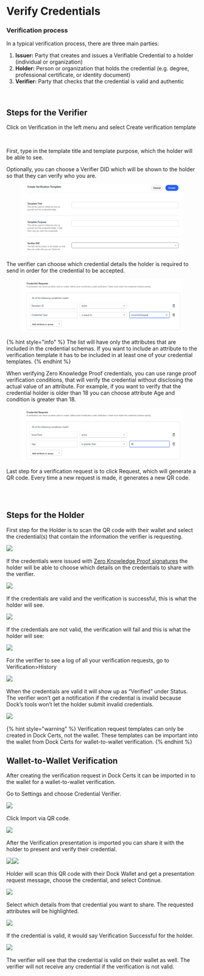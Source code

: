 # Verify Credentials

### Verification process <a href="#h_d119e38335" id="h_d119e38335"></a>

In a typical verification process, there are three main parties:

1. **Issuer:** Party that creates and issues a Verifiable Credential to a holder (individual or organization)
2. **Holder:** Person or organization that holds the credential (e.g. degree, professional certificate, or identity document)
3. **Verifier:** Party that checks that the credential is valid and authentic

<figure><img src="https://downloads.intercomcdn.com/i/o/801931889/c9976b09a48fe6e88920e78a/631f7526f09bcf3b4b2e6209_3-certificate+fraud-issuer%2C+holder%2C+verifier.jpeg" alt=""><figcaption></figcaption></figure>

## Steps for the Verifier <a href="#h_4638f9252a" id="h_4638f9252a"></a>

Click on Verification in the left menu and select Create verification template

<figure><img src="https://downloads.intercomcdn.com/i/o/801933692/5203a19c476d97fd6531e65f/63dd39a9db4a3e2a50cf9e20_1-Create+a+verification+template+.png" alt=""><figcaption></figcaption></figure>

First, type in the template title and template purpose, which the holder will be able to see.

Optionally, you can choose a Verifier DID which will be shown to the holder so that they can verify who you are.

<figure><img src="../.gitbook/assets/Screenshot 2024-01-19 at 15.00.55.png" alt=""><figcaption></figcaption></figure>

The verifier can choose which credential details the holder is required to send in order for the credential to be accepted.&#x20;

<figure><img src="../.gitbook/assets/Screenshot 2024-01-19 at 15.03.35.png" alt=""><figcaption></figcaption></figure>

{% hint style="info" %}
The list will have only the attributes that are included in the credential schemas. If you want to include an attribute to the verification template it has to be included in at least one of your credential templates.
{% endhint %}

When verifying Zero Knowledge Proof credentials, you can use range proof verification conditions, that will verify the credential without disclosing the actual value of an attribute. For example, if you want to verify that the credential holder is older than 18 you can choose attribute Age and condition is greater than 18.

<figure><img src="../.gitbook/assets/Screenshot 2024-01-19 at 15.11.23.png" alt=""><figcaption></figcaption></figure>

Last step for a verification request is to click Request, which will generate a QR code. Every time a new request is made, it generates a new QR code.\
​

<figure><img src="https://downloads.intercomcdn.com/i/o/801942152/e6f4175aa1923403d2509951/63dc133a7f9006477e2c9e15_4-select+request.png" alt=""><figcaption></figcaption></figure>

## Steps for the Holder <a href="#h_551a4bc680" id="h_551a4bc680"></a>

First step for the Holder is to scan the QR code with their wallet and select the credential(s) that contain the information the verifier is requesting.

![](https://downloads.intercomcdn.com/i/o/801943894/2a128a33ac2dd9ef2ef8391f/63dc147a07bea77af71f759a\_1-select+Verifiable+Credentials.png)

If the credentials were issued with [Zero Knowledge Proof signatures](https://help.dock.io/en/articles/8223764-zero-knowledge-proof-signatures) the holder will be able to choose which details on the credentials to share with the verifier.

![](https://downloads.intercomcdn.com/i/o/801947490/0b185ff2f10af16683eb8a88/63dc15a7115db97d3d27ffa6\_2-uni+selective+disclosure.png)



If the credentials are valid and the verification is successful, this is what the holder will see.

![](https://downloads.intercomcdn.com/i/o/801948125/699766b45be84fc4789b2466/63dc17aa818e23242e079689\_6-credential+verificaiton+successful.png)

If the credentials are not valid, the verification will fail and this is what the holder will see:

![](https://downloads.intercomcdn.com/i/o/801948297/5adc23ec2eeeb1ce8bf1c6d0/63dc1885de0cb2965586d87d\_9-credential+verification+failed.png)

For the verifier to see a log of all your verification requests, go to Verification>History

![](https://downloads.intercomcdn.com/i/o/801948701/e62394c921696d957bcd9fde/63dc17caa81c505860578114\_7-select+history.png)

When the credentials are valid it will show up as “Verified” under Status. The verifier won’t get a notification if the credential is invalid because Dock’s tools won’t let the holder submit invalid credentials.

![](https://downloads.intercomcdn.com/i/o/801948999/996e97fbbc669281dff49d03/63dc17fdac49966e2cfebd6c\_8-credential+verified+and+requested.png)

{% hint style="warning" %}
Verification request templates can only be created in Dock Certs, not the wallet. These templates can be important into the wallet from Dock Certs for wallet-to-wallet verification.
{% endhint %}

## Wallet-to-Wallet Verification <a href="#h_9833d67c15" id="h_9833d67c15"></a>

After creating the verification request in Dock Certs it can be imported in to the wallet for a wallet-to-wallet verification.

Go to Settings and choose Credential Verifier.

![](https://downloads.intercomcdn.com/i/o/801963474/f0e42a69cd04be5cb000afa0/Screenshot\_20230807\_140939\_DockApp.jpg)

Click Import via QR code.

![](https://downloads.intercomcdn.com/i/o/801963734/25223c44489a69890998611e/393c66b9-cd1e-4828-9866-68027bca228f.jpeg)

After the Verification presentation is imported you can share it with the holder to present and verify their credential.

![](https://downloads.intercomcdn.com/i/o/801966471/8b2b8552b1276fc19e7bc89d/Screenshot\_20230807\_141402\_DockApp.jpg)![](https://downloads.intercomcdn.com/i/o/801966603/b402e7174ad1418e09682394/Screenshot\_20230807\_141406\_DockApp.jpg)

Holder will scan this QR code with their Dock Wallet and get a presentation request message, choose the credential, and select Continue.

![](https://downloads.intercomcdn.com/i/o/801976550/2b69f8a9b9e780f39264ce53/Screenshot\_20230807\_142653\_DockApp.jpg)

Select which details from that credential you want to share. The requested attributes will be highlighted.

![](https://downloads.intercomcdn.com/i/o/801977630/bb5c9ed31f3af980d469a9e5/Screenshot\_20230807\_142709\_DockApp.jpg)

If the credential is valid, it would say Verification Successful for the holder.

![](https://downloads.intercomcdn.com/i/o/801978611/b792766a23d2acdf8d28586a/Screenshot\_20230807\_142737\_DockApp.jpg)

The verifier will see that the credential is valid on their wallet as well. The verifier will not receive any credential if the verification is not valid.
